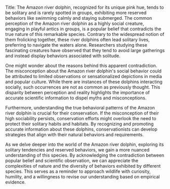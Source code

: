 Title: The Amazon river dolphin, recognized for its unique pink hue, tends to be solitary and is rarely spotted in groups, exhibiting more reserved behaviors like swimming calmly and staying submerged.
The common perception of the Amazon river dolphin as a highly social creature, engaging in playful antics in groups, is a popular belief that contradicts the true nature of this remarkable species. Contrary to the widespread notion of them frolicking together, these river dolphins often lead solitary lives, preferring to navigate the waters alone. Researchers studying these fascinating creatures have observed that they tend to avoid large gatherings and instead display behaviors associated with solitude.

One might wonder about the reasons behind this apparent contradiction. The misconception about the Amazon river dolphin's social behavior could be attributed to limited observations or sensationalized depictions in media and popular culture. While there are instances of these dolphins interacting socially, such occurrences are not as common as previously thought. This disparity between perception and reality highlights the importance of accurate scientific information to dispel myths and misconceptions.

Furthermore, understanding the true behavioral patterns of the Amazon river dolphin is crucial for their conservation. If the misconception of their high sociability persists, conservation efforts might overlook the need to protect their solitary habits and habitats. By recognizing and promoting accurate information about these dolphins, conservationists can develop strategies that align with their natural behaviors and requirements.

As we delve deeper into the world of the Amazon river dolphin, exploring its solitary tendencies and reserved behaviors, we gain a more nuanced understanding of this species. By acknowledging the contradiction between popular belief and scientific observation, we can appreciate the complexities of nature and the diversity of behaviors exhibited by different species. This serves as a reminder to approach wildlife with curiosity, humility, and a willingness to revise our understanding based on empirical evidence.